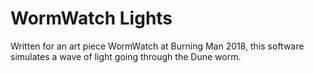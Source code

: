 # WormWatch Lights

Written for an art piece WormWatch at Burning Man 2018, this software simulates a wave of light going through the Dune worm.

